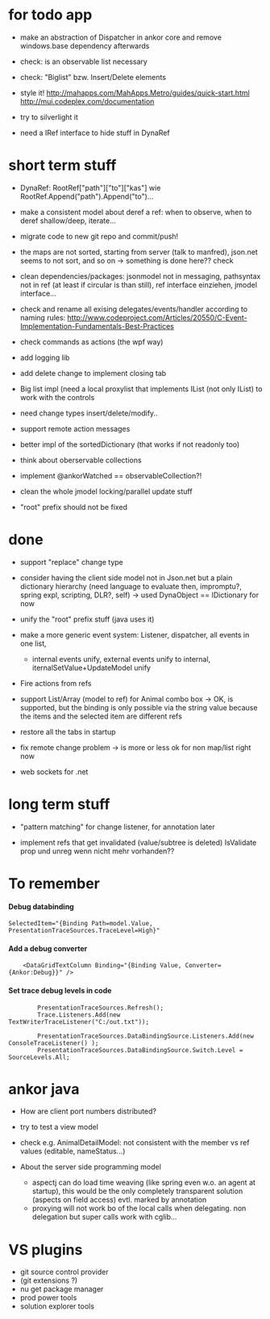 # for todo app

* make an abstraction of Dispatcher in ankor core and remove windows.base dependency afterwards

* check: is an observable list necessary
 
* check: "Biglist" bzw. Insert/Delete elements

* style it! http://mahapps.com/MahApps.Metro/guides/quick-start.html
  http://mui.codeplex.com/documentation
  
* try to silverlight it
  
* need a IRef interface to hide stuff in DynaRef

# short term stuff

* DynaRef: RootRef["path"]["to"]["kas"] wie RootRef.Append("path").Append("to")...

* make a consistent model about deref a ref: when to observe, when to deref shallow/deep, iterate...

* migrate code to new git repo and commit/push!

* the maps are not sorted, starting from server (talk to manfred), json.net seems to not sort, and so on -> something is done here?? check

* clean dependencies/packages: jsonmodel not in messaging, pathsyntax not in ref (at least if circular is than still), ref interface einziehen, jmodel interface...

* check and rename all exising delegates/events/handler according to naming rules: http://www.codeproject.com/Articles/20550/C-Event-Implementation-Fundamentals-Best-Practices

* check commands as actions (the wpf way)

* add logging lib

* add delete change to implement closing tab
* Big list impl (need a local proxylist that implements IList (not only IList<T>) to work with the controls
* need change types insert/delete/modify..

* support remote action messages

* better impl of the sortedDictionary (that works if not readonly too)

* think about oberservable collections
* implement @ankorWatched == observableCollection?!

* clean the whole jmodel locking/parallel update stuff

* "root" prefix should not be fixed

# done

* support "replace" change type
* consider having the client side model not in Json.net but a plain dictionary hierarchy (need language to evaluate then, impromptu?, spring expl, scripting, DLR?, self)
-> used DynaObject == IDictionary for now
* unify the "root" prefix stuff (java uses it)
* make a more generic event system: Listener, dispatcher, all events in one list, 
	* internal events unify, external events unify to internal, iternalSetValue+UpdateModel unify 

* Fire actions from refs 
* support List/Array (model to ref) for Animal combo box -> OK, is supported, but the binding is only possible via the string value because the items and the selected item are different refs
* restore all the tabs in startup
* fix remote change problem -> is more or less ok for non map/list right now
* web sockets for .net

# long term stuff

* "pattern matching" for change listener, for annotation later

* implement refs that get invalidated (value/subtree is deleted) IsValidate prop und unreg wenn nicht mehr vorhanden??

# To remember

#### Debug databinding

    SelectedItem="{Binding Path=model.Value, PresentationTraceSources.TraceLevel=High}"

#### Add a debug converter
```    
    <DataGridTextColumn Binding="{Binding Value, Converter={Ankor:Debug}}" />
```
    
#### Set trace debug levels in code

			PresentationTraceSources.Refresh();
			Trace.Listeners.Add(new TextWriterTraceListener("C:/out.txt"));

			PresentationTraceSources.DataBindingSource.Listeners.Add(new ConsoleTraceListener() );
			PresentationTraceSources.DataBindingSource.Switch.Level = SourceLevels.All;

# ankor java

* How are client port numbers distributed?

* try to test a view model

* check e.g. AnimalDetailModel: not consistent with the member vs ref values (editable, nameStatus...) 

* About the server side programming model
    * aspectj can do load time weaving (like spring even w.o. an agent at startup), this would be the only completely transparent solution (aspects on field access) evtl. marked by annotation
	* proxying will not work bo of the local calls when delegating. non delegation but super calls work with cglib...


# VS plugins
* git source control provider
* (git extensions ?)
* nu get package manager
* prod power tools
* solution explorer tools
